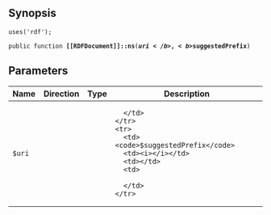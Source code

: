 ## Synopsis

<code>uses('rdf');</code>

<code>public function <b>[[RDFDocument]]::ns</b>(<b>$uri</b>, <b>$suggestedPrefix</b>)</code>

## Parameters

<table>
  <thead>
    <tr>
      <th>Name</th>
      <th>Direction</th>
      <th>Type</th>
      <th>Description</th>
    </tr>
  </thead>
  <tbody>
    <tr>
      <td><code>$uri</code>
      <td><i></i></td>
      <td></td>
      <td>

      </td>
    </tr>
    <tr>
      <td><code>$suggestedPrefix</code>
      <td><i></i></td>
      <td></td>
      <td>

      </td>
    </tr>
  </tbody>
</table>

